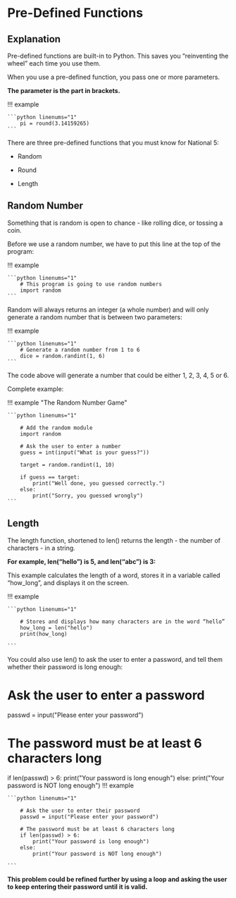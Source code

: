 # Pre-Defined Functions

## Explanation

Pre-defined functions are built-in to Python. This saves you “reinventing the wheel” each time you use them.

When you use a pre-defined function, you pass one or more parameters. 

__The parameter is the part in brackets.__

!!! example

	```python linenums="1"
		pi = round(3.14159265)
	```
There are three pre-defined functions that you must know for National 5: 

* Random
  
* Round

* Length

## Random Number

Something that is random is open to chance - like rolling dice, or tossing a coin.

Before we use a random number, we have to put this line at the top of the program:

!!! example

	```python linenums="1"
		# This program is going to use random numbers
		import random
	```

Random will always returns an integer (a whole number) and will only generate a random number that is between two parameters:

!!! example

	```python linenums="1"
		# Generate a random number from 1 to 6
		dice = random.randint(1, 6)
	```

The code above will generate a number that could be either 1, 2, 3, 4, 5 or 6.

Complete example:

!!! example "The Random Number Game"

	```python linenums="1"
	
		# Add the random module
		import random
		
		# Ask the user to enter a number
		guess = int(input("What is your guess?"))
		
		target = random.randint(1, 10)
  
		if guess == target:
			print("Well done, you guessed correctly.")
		else:
			print("Sorry, you guessed wrongly")
	```
## Length

The length function, shortened to len() returns the length - the number of characters - in a string.

__For example, len(“hello”) is 5, and len(“abc”) is 3:__

This example calculates the length of a word, stores it in a variable called “how_long”, and displays it on the screen.

!!! example

	```python linenums="1"
	
		# Stores and displays how many characters are in the word “hello”
		how_long = len("hello")
		print(how_long)

	```

You could also use len() to ask the user to enter a password, and tell them whether their password is long enough:

# Ask the user to enter a password
passwd = input("Please enter your password")

# The password must be at least 6 characters long
if len(passwd) > 6:
    print("Your password is long enough")
else:
    print("Your password is NOT long enough")
!!! example

	```python linenums="1"
	
		# Ask the user to enter their password
		passwd = input("Please enter your password")
		
		# The password must be at least 6 characters long
		if len(passwd) > 6:
		    print("Your password is long enough")
		else:
		    print("Your password is NOT long enough")

	```    

__This problem could be refined further by using a loop and asking the user to keep entering their password until it is valid.__
		 
